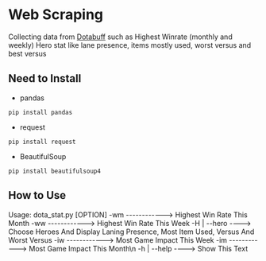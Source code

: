 # Web Scraping

Collecting data from [Dotabuff](https://www.dotabuff.com)
such as Highest Winrate (monthly and weekly)
Hero stat like lane presence, items mostly used, worst versus and best versus

## Need to Install
* pandas
```shell
pip install pandas
```
* request
```shell
pip install request
```
* BeautifulSoup
```shell
pip install beautifulsoup4
```
## How to Use
Usage: dota_stat.py [OPTION]
-wm ------------> Highest Win Rate This Month
-ww ------------> Highest Win Rate This Week
-H | --hero ----> Choose Heroes And Display Laning Presence, Most Item Used, Versus And Worst Versus
-iw ------------> Most Game Impact This Week
-im ------------> Most Game Impact This Month\n
-h | --help ----> Show This Text
